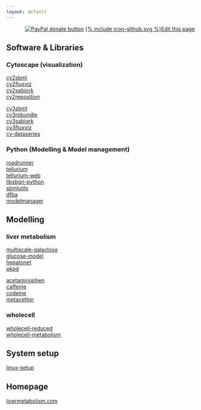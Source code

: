 ```yaml
---
layout: default
---
```


<div align="right">
<a href="https://www.paypal.com/cgi-bin/webscr?cmd=_s-xclick&amp;hosted_button_id=RYHNRJFBMWD5N" title="Donate to this project using Paypal"><img src="https://img.shields.io/badge/paypal-donate-yellow.svg" alt="PayPal donate button" /></a>
<a href="{{site.github.repository_url}}/edit/master/{{page.path}}"><span class="icon icon--github">{% include icon-github.svg %}</span>Edit this page</a></div>

## Software & Libraries
### Cytoscape (visualization)
[cy2sbml](https://github.com/matthiaskoenig/cy2sbml/)  
[cy2fluxviz](https://github.com/matthiaskoenig/cy2fluxviz/)  
[cy2sabiork](https://github.com/matthiaskoenig/cy2sabiork/)  
[cy2reposition](https://github.com/matthiaskoenig/cy2reposition/)  

[cy3sbml](https://github.com/matthiaskoenig/cy3sbml/)  
[cy3robundle](https://github.com/matthiaskoenig/cy3robundle/)  
[cy3sabiork](https://github.com/matthiaskoenig/cy3sabiork/)  
[cy3fluxviz](https://github.com/matthiaskoenig/cy3fluxviz/)  
[cy-dataseries](https://github.com/martincerny/cy-dataseries) 

### Python (Modelling & Model management)
[roadrunner](https://github.com/sys-bio/roadrunner/)  
[tellurium](https://github.com/sys-bio/tellurium/)  
[tellurium-web](https://github.com/matthiaskoenig/tellurium-web/)  
[libsbgn-python](https://github.com/matthiaskoenig/libsbgn-python)  
[sbmlutils](https://github.com/matthiaskoenig/sbmlutils/)  
[dfba](https://github.com/matthiaskoenig/dfba/)  
[modelmanager](https://github.com/matthiaskoenig/modelmanager/)  

## Modelling
### liver metabolism
[multiscale-galactose](https://github.com/matthiaskoenig/multiscale-galactose)  
[glucose-model](https://github.com/matthiaskoenig/glucose-model)  
[hepatonet](https://github.com/matthiaskoenig/hepatonet)  
[pkpd](https://github.com/matthiaskoenig/pkpd)  

[acetaminophen](https://github.com/matthiaskoenig/acetaminophen)  
[caffeine](https://github.com/matthiaskoenig/caffeine)  
[codeine](https://github.com/matthiaskoenig/codeine)  
[metacethin](https://github.com/matthiaskoenig/metacethin)    


### wholecell
[wholecell-reduced](https://github.com/whole-cell-tutors/whole-cell-reduced)  
[wholecell-metabolism](https://github.com/dagwa/wholecell-metabolism)

## System setup
[linux-setup](https://github.com/matthiaskoenig/linux-setup)

## Homepage
[livermetabolism.com](https://github.com/matthiaskoenig/livermetabolism-site)
